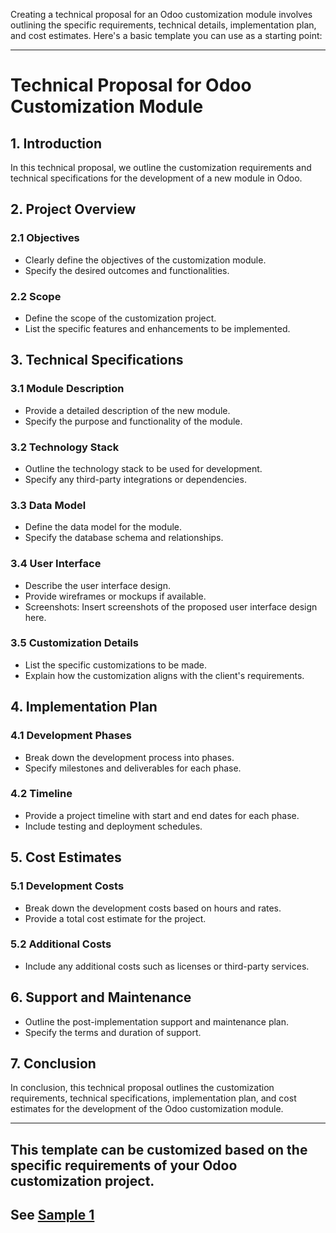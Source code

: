 Creating a technical proposal for an Odoo customization module involves outlining the specific requirements, technical details, implementation plan, and cost estimates. Here's a basic template you can use as a starting point:

---

# Technical Proposal for Odoo Customization Module

## 1. Introduction
In this technical proposal, we outline the customization requirements and technical specifications for the development of a new module in Odoo.

## 2. Project Overview
### 2.1 Objectives
- Clearly define the objectives of the customization module.
- Specify the desired outcomes and functionalities.

### 2.2 Scope
- Define the scope of the customization project.
- List the specific features and enhancements to be implemented.

## 3. Technical Specifications
### 3.1 Module Description
- Provide a detailed description of the new module.
- Specify the purpose and functionality of the module.

### 3.2 Technology Stack
- Outline the technology stack to be used for development.
- Specify any third-party integrations or dependencies.

### 3.3 Data Model
- Define the data model for the module.
- Specify the database schema and relationships.

### 3.4 User Interface
- Describe the user interface design.
- Provide wireframes or mockups if available.
- Screenshots: Insert screenshots of the proposed user interface design here.

### 3.5 Customization Details
- List the specific customizations to be made.
- Explain how the customization aligns with the client's requirements.

## 4. Implementation Plan
### 4.1 Development Phases
- Break down the development process into phases.
- Specify milestones and deliverables for each phase.

### 4.2 Timeline
- Provide a project timeline with start and end dates for each phase.
- Include testing and deployment schedules.

## 5. Cost Estimates
### 5.1 Development Costs
- Break down the development costs based on hours and rates.
- Provide a total cost estimate for the project.

### 5.2 Additional Costs
- Include any additional costs such as licenses or third-party services.

## 6. Support and Maintenance
- Outline the post-implementation support and maintenance plan.
- Specify the terms and duration of support.

## 7. Conclusion
In conclusion, this technical proposal outlines the customization requirements, technical specifications, implementation plan, and cost estimates for the development of the Odoo customization module. 

---

This template can be customized based on the specific requirements of your Odoo customization project.
---
## See [Sample 1](./sample-1)
